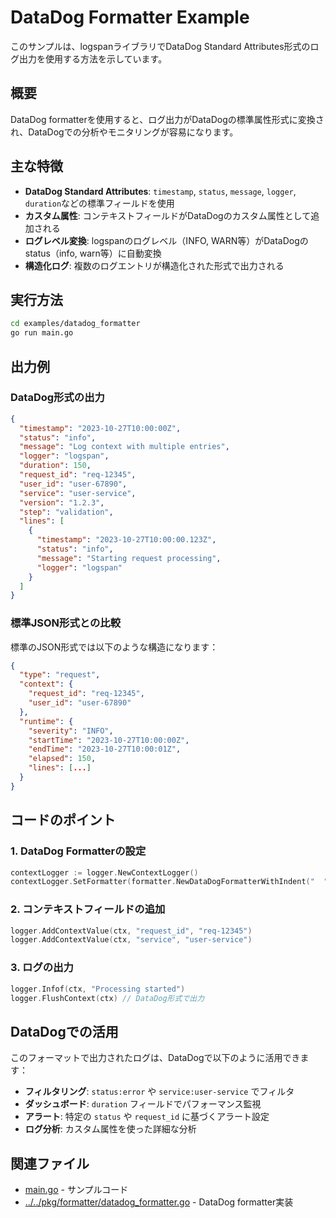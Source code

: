 # DataDog Formatter Example

このサンプルは、logspanライブラリでDataDog Standard Attributes形式のログ出力を使用する方法を示しています。

## 概要

DataDog formatterを使用すると、ログ出力がDataDogの標準属性形式に変換され、DataDogでの分析やモニタリングが容易になります。

## 主な特徴

- **DataDog Standard Attributes**: `timestamp`, `status`, `message`, `logger`, `duration`などの標準フィールドを使用
- **カスタム属性**: コンテキストフィールドがDataDogのカスタム属性として追加される
- **ログレベル変換**: logspanのログレベル（INFO, WARN等）がDataDogのstatus（info, warn等）に自動変換
- **構造化ログ**: 複数のログエントリが構造化された形式で出力される

## 実行方法

```bash
cd examples/datadog_formatter
go run main.go
```

## 出力例

### DataDog形式の出力
```json
{
  "timestamp": "2023-10-27T10:00:00Z",
  "status": "info",
  "message": "Log context with multiple entries",
  "logger": "logspan",
  "duration": 150,
  "request_id": "req-12345",
  "user_id": "user-67890",
  "service": "user-service",
  "version": "1.2.3",
  "step": "validation",
  "lines": [
    {
      "timestamp": "2023-10-27T10:00:00.123Z",
      "status": "info",
      "message": "Starting request processing",
      "logger": "logspan"
    }
  ]
}
```

### 標準JSON形式との比較
標準のJSON形式では以下のような構造になります：
```json
{
  "type": "request",
  "context": {
    "request_id": "req-12345",
    "user_id": "user-67890"
  },
  "runtime": {
    "severity": "INFO",
    "startTime": "2023-10-27T10:00:00Z",
    "endTime": "2023-10-27T10:00:01Z",
    "elapsed": 150,
    "lines": [...]
  }
}
```

## コードのポイント

### 1. DataDog Formatterの設定
```go
contextLogger := logger.NewContextLogger()
contextLogger.SetFormatter(formatter.NewDataDogFormatterWithIndent("  "))
```

### 2. コンテキストフィールドの追加
```go
logger.AddContextValue(ctx, "request_id", "req-12345")
logger.AddContextValue(ctx, "service", "user-service")
```

### 3. ログの出力
```go
logger.Infof(ctx, "Processing started")
logger.FlushContext(ctx) // DataDog形式で出力
```

## DataDogでの活用

このフォーマットで出力されたログは、DataDogで以下のように活用できます：

- **フィルタリング**: `status:error` や `service:user-service` でフィルタ
- **ダッシュボード**: `duration` フィールドでパフォーマンス監視
- **アラート**: 特定の `status` や `request_id` に基づくアラート設定
- **ログ分析**: カスタム属性を使った詳細な分析

## 関連ファイル

- [main.go](./main.go) - サンプルコード
- [../../pkg/formatter/datadog_formatter.go](../../pkg/formatter/datadog_formatter.go) - DataDog formatter実装